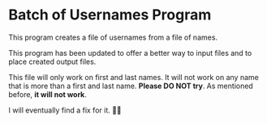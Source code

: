 <h1>Batch of Usernames Program</h1>
<p>This program creates a file of usernames from a file of names. </p>
<p>This program has been updated to offer a better way to input files and to place created output files.</p>
<p>This file will only work on first and last names. It will not work on any name that is more than a first and last name. <b>Please DO NOT try</b>. As mentioned before, <b>it will not work</b>.</p>
<p>I will eventually find a fix for it. 👍🏽</p>